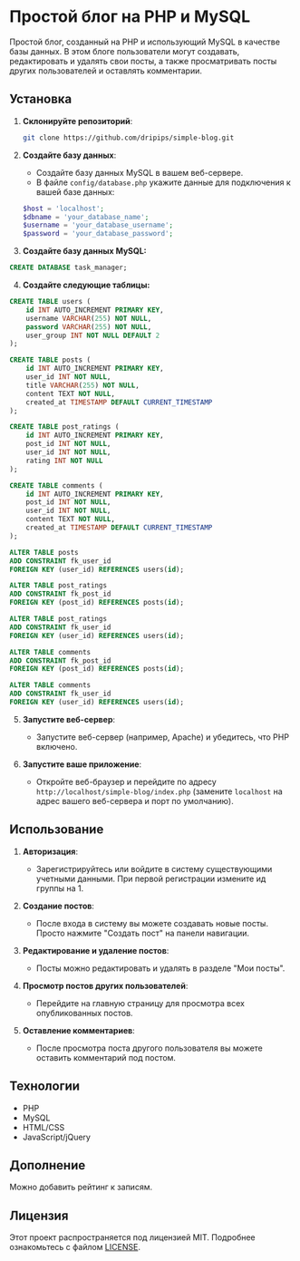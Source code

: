 # Простой блог на PHP и MySQL

Простой блог, созданный на PHP и использующий MySQL в качестве базы данных. В этом блоге пользователи могут создавать, редактировать и удалять свои посты, а также просматривать посты других пользователей и оставлять комментарии.

## Установка

1. **Склонируйте репозиторий**:

   ```bash
   git clone https://github.com/dripips/simple-blog.git
   ```

2. **Создайте базу данных**:

   - Создайте базу данных MySQL в вашем веб-сервере.
   - В файле `config/database.php` укажите данные для подключения к вашей базе данных:

   ```php
   $host = 'localhost';
   $dbname = 'your_database_name';
   $username = 'your_database_username';
   $password = 'your_database_password';
   ```

3. **Создайте базу данных MySQL:**
```SQL
CREATE DATABASE task_manager;
```
4. **Создайте следующие таблицы:**

```SQL
CREATE TABLE users (
    id INT AUTO_INCREMENT PRIMARY KEY,
    username VARCHAR(255) NOT NULL,
    password VARCHAR(255) NOT NULL,
    user_group INT NOT NULL DEFAULT 2
);

CREATE TABLE posts (
    id INT AUTO_INCREMENT PRIMARY KEY,
    user_id INT NOT NULL,
    title VARCHAR(255) NOT NULL,
    content TEXT NOT NULL,
    created_at TIMESTAMP DEFAULT CURRENT_TIMESTAMP
);

CREATE TABLE post_ratings (
    id INT AUTO_INCREMENT PRIMARY KEY,
    post_id INT NOT NULL,
    user_id INT NOT NULL,
    rating INT NOT NULL
);

CREATE TABLE comments (
    id INT AUTO_INCREMENT PRIMARY KEY,
    post_id INT NOT NULL,
    user_id INT NOT NULL,
    content TEXT NOT NULL,
    created_at TIMESTAMP DEFAULT CURRENT_TIMESTAMP
);

ALTER TABLE posts
ADD CONSTRAINT fk_user_id
FOREIGN KEY (user_id) REFERENCES users(id);

ALTER TABLE post_ratings
ADD CONSTRAINT fk_post_id
FOREIGN KEY (post_id) REFERENCES posts(id);

ALTER TABLE post_ratings
ADD CONSTRAINT fk_user_id
FOREIGN KEY (user_id) REFERENCES users(id);

ALTER TABLE comments
ADD CONSTRAINT fk_post_id
FOREIGN KEY (post_id) REFERENCES posts(id);

ALTER TABLE comments
ADD CONSTRAINT fk_user_id
FOREIGN KEY (user_id) REFERENCES users(id);

```
5. **Запустите веб-сервер**:

   - Запустите веб-сервер (например, Apache) и убедитесь, что PHP включено.

6. **Запустите ваше приложение**:

   - Откройте веб-браузер и перейдите по адресу `http://localhost/simple-blog/index.php` (замените `localhost` на адрес вашего веб-сервера и порт по умолчанию).

## Использование

1. **Авторизация**:

   - Зарегистрируйтесь или войдите в систему существующими учетными данными. При первой регистрации измените ид группы на 1.

2. **Создание постов**:

   - После входа в систему вы можете создавать новые посты. Просто нажмите "Создать пост" на панели навигации.

3. **Редактирование и удаление постов**:

   - Посты можно редактировать и удалять в разделе "Мои посты".

4. **Просмотр постов других пользователей**:

   - Перейдите на главную страницу для просмотра всех опубликованных постов.

5. **Оставление комментариев**:

   - После просмотра поста другого пользователя вы можете оставить комментарий под постом.

## Технологии

- PHP
- MySQL
- HTML/CSS
- JavaScript/jQuery

## Дополнение

Можно добавить рейтинг к записям.

## Лицензия

Этот проект распространяется под лицензией MIT. Подробнее ознакомьтесь с файлом [LICENSE](LICENSE).
